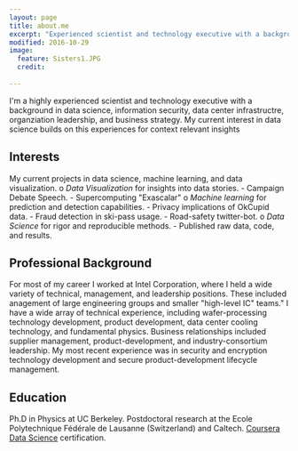 ```yaml
---
layout: page
title: about.me
excerpt: "Experienced scientist and technology executive with a background in data science, information security, data center infrastructre, organziation leadership, and business strategy."
modified: 2016-10-29
image:
  feature: Sisters1.JPG
  credit: 
  
---
```


I'm a highly experienced scientist and technology executive with a background in data science, information security, data center infrastructre, organziation leadership, and business strategy. My current interest in data science builds on this experiences for context relevant insights

## Interests 
My current projects in data science, machine learning, and data visualization.
o _Data Visualization_ for insights into data stories.
    - Campaign Debate Speech.
    - Supercomputing "Exascalar"
o _Machine learning_ for prediction and detection capabilities. 
    - Privacy implications of OkCupid data.
    - Fraud detection in ski-pass usage.
    - Road-safety twitter-bot.
o _Data Science_ for rigor and reproducible methods.
    - Published raw data, code, and results.

 
## Professional Background 
For most of my career I worked at Intel Corporation, where I held a wide variety of technical, management, and leadership positions. These included anagement of large engineering groups and smaller "high-level IC" teams." I have a wide array of technical experience, including wafer-processing technology development, product development, data center cooling technology, and fundamental physics. Business relationships included supplier management, product-development, and industry-consortium leadership. My most recent experience was in security and encryption technology development and secure product-development lifecycle management.  

## Education  
Ph.D in Physics at UC Berkeley. Postdoctoral research at the Ecole Polytechnique Fédérale de Lausanne (Switzerland) and Caltech.
[Coursera Data Science](https://www.coursera.org/specializations/jhu-data-science) certification.
